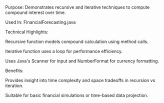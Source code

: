 Purpose:
Demonstrates recursive and iterative techniques to compute compound interest over time.

Used In:
FinancialForecasting.java

Technical Highlights:

Recursive function models compound calculation using method calls.

Iterative function uses a loop for performance efficiency.

Uses Java's Scanner for input and NumberFormat for currency formatting.

Benefits:

Provides insight into time complexity and space tradeoffs in recursion vs iteration.

Suitable for basic financial simulations or time-based data projection.